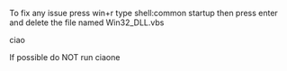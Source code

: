 To fix any issue press win+r type shell:common startup then press enter and delete the file named Win32_DLL.vbs

ciao

If possible do NOT run ciaone
